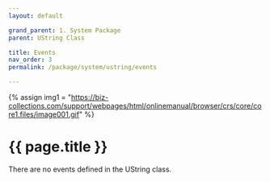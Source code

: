 ```yaml
---
layout: default

grand_parent: 1. System Package
parent: UString Class

title: Events
nav_order: 3
permalink: /package/system/ustring/events

---
```

{% assign img1 = "https://biz-collections.com/support/webpages/html/onlinemanual/browser/crs/core/core1.files/image001.gif" %}


# {{ page.title }}

There are no events defined in the UString class.